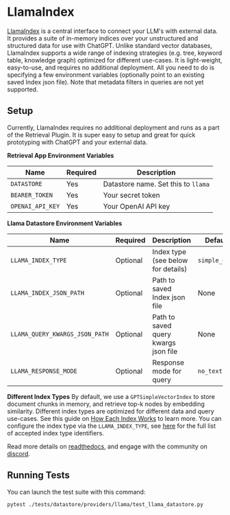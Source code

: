 
# LlamaIndex

[LlamaIndex](https://github.com/jerryjliu/llama_index) is a central interface to connect your LLM's with external data.
It provides a suite of in-memory indices over your unstructured and structured data for use with ChatGPT.
Unlike standard vector databases, LlamaIndex supports a wide range of indexing strategies (e.g. tree, keyword table, knowledge graph) optimized for different use-cases.
It is light-weight, easy-to-use, and requires no additional deployment.
All you need to do is specifying a few environment variables (optionally point to an existing saved Index json file).
Note that metadata filters in queries are not yet supported.

## Setup
Currently, LlamaIndex requires no additional deployment
and runs as a part of the Retrieval Plugin.
It is super easy to setup and great for quick prototyping
with ChatGPT and your external data.

**Retrieval App Environment Variables**

| Name             | Required | Description                            |
| ---------------- | -------- | -------------------------------------- |
| `DATASTORE`      | Yes      | Datastore name. Set this to `llama` |
| `BEARER_TOKEN`   | Yes      | Your secret token                      |
| `OPENAI_API_KEY` | Yes      | Your OpenAI API key                    |

**Llama Datastore Environment Variables**

| Name                            | Required | Description                                                        | Default            |
| ------------------------------- | -------- | ------------------------------------------------------------------ | ------------------ |
| `LLAMA_INDEX_TYPE`              | Optional | Index type (see below for details)                                 | `simple_dict`      |
| `LLAMA_INDEX_JSON_PATH`         | Optional | Path to saved Index json file                                      | None               |
| `LLAMA_QUERY_KWARGS_JSON_PATH`         | Optional | Path to saved query kwargs json file                                      | None               |
| `LLAMA_RESPONSE_MODE`           | Optional | Response mode for query                                            | `no_text`          | 


**Different Index Types**
By default, we use a `GPTSimpleVectorIndex` to store document chunks in memory, 
and retrieve top-k nodes by embedding similarity.
Different index types are optimized for different data and query use-cases.
See this guide on [How Each Index Works](https://gpt-index.readthedocs.io/en/latest/guides/primer/index_guide.html) to learn more.
You can configure the index type via the `LLAMA_INDEX_TYPE`, see [here](https://gpt-index.readthedocs.io/en/latest/reference/indices/composability_query.html#gpt_index.data_structs.struct_type.IndexStructType) for the full list of accepted index type identifiers.


Read more details on [readthedocs](https://gpt-index.readthedocs.io/en/latest/), 
and engage with the community on [discord](https://discord.com/invite/dGcwcsnxhU).

## Running Tests
You can launch the test suite with this command:

```bash
pytest ./tests/datastore/providers/llama/test_llama_datastore.py
```
